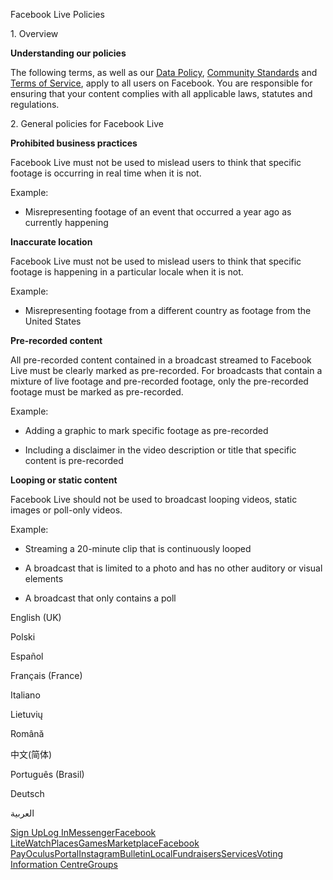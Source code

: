 Facebook Live Policies

1\. Overview

**Understanding our policies**

The following terms, as well as our [Data Policy](https://www.facebook.com/about/privacy/), [Community Standards](https://www.facebook.com/communitystandards/) and [Terms of Service](https://www.facebook.com/legal/terms), apply to all users on Facebook. You are responsible for ensuring that your content complies with all applicable laws, statutes and regulations.

2\. General policies for Facebook Live

**Prohibited business practices**

Facebook Live must not be used to mislead users to think that specific footage is occurring in real time when it is not.

Example:

*   Misrepresenting footage of an event that occurred a year ago as currently happening

**Inaccurate location**

Facebook Live must not be used to mislead users to think that specific footage is happening in a particular locale when it is not.

Example:

*   Misrepresenting footage from a different country as footage from the United States

**Pre-recorded content**

All pre-recorded content contained in a broadcast streamed to Facebook Live must be clearly marked as pre-recorded. For broadcasts that contain a mixture of live footage and pre-recorded footage, only the pre-recorded footage must be marked as pre-recorded.

Example:

*   Adding a graphic to mark specific footage as pre-recorded

*   Including a disclaimer in the video description or title that specific content is pre-recorded

**Looping or static content**

Facebook Live should not be used to broadcast looping videos, static images or poll-only videos.

Example:

*   Streaming a 20-minute clip that is continuously looped

*   A broadcast that is limited to a photo and has no other auditory or visual elements

*   A broadcast that only contains a poll

English (UK)

Polski

Español

Français (France)

Italiano

Lietuvių

Română

中文(简体)

Português (Brasil)

Deutsch

العربية

[Sign Up](https://www.facebook.com/reg/)[Log In](https://www.facebook.com/login/)[Messenger](https://l.facebook.com/l.php?u=https%3A%2F%2Fmessenger.com%2F&h=AT0ffDslHRExyeiDIwDqIFNvS0KvI9ICum99E8Kc4HfdmXO0gwHnWRLHhvuTNx18AfwuQMcOA4m6ARErU5N8NMzVk4IhYGR81NEi8WmH3EjhhGav82qouLNF2VvMYAQArHMlQLYdkT5_ELamUcuQRhYXZU7wXhRT-kvEIw)[Facebook Lite](https://www.facebook.com/lite/)[Watch](https://en-gb.facebook.com/watch/)[Places](https://www.facebook.com/places/)[Games](https://www.facebook.com/games/)[Marketplace](https://www.facebook.com/marketplace/)[Facebook Pay](https://pay.facebook.com/)[Oculus](https://l.facebook.com/l.php?u=https%3A%2F%2Fwww.oculus.com%2F&h=AT0ffDslHRExyeiDIwDqIFNvS0KvI9ICum99E8Kc4HfdmXO0gwHnWRLHhvuTNx18AfwuQMcOA4m6ARErU5N8NMzVk4IhYGR81NEi8WmH3EjhhGav82qouLNF2VvMYAQArHMlQLYdkT5_ELamUcuQRhYXZU7wXhRT-kvEIw)[Portal](https://portal.facebook.com/)[Instagram](https://l.facebook.com/l.php?u=https%3A%2F%2Fwww.instagram.com%2F&h=AT0ffDslHRExyeiDIwDqIFNvS0KvI9ICum99E8Kc4HfdmXO0gwHnWRLHhvuTNx18AfwuQMcOA4m6ARErU5N8NMzVk4IhYGR81NEi8WmH3EjhhGav82qouLNF2VvMYAQArHMlQLYdkT5_ELamUcuQRhYXZU7wXhRT-kvEIw)[Bulletin](https://www.bulletin.com/)[Local](https://www.facebook.com/local/lists/245019872666104/)[Fundraisers](https://www.facebook.com/fundraisers/)[Services](https://www.facebook.com/biz/directory/)[Voting Information Centre](https://www.facebook.com/votinginformationcenter/?entry_point=c2l0ZQ%3D%3D)[Groups](https://www.facebook.com/groups/explore/)
